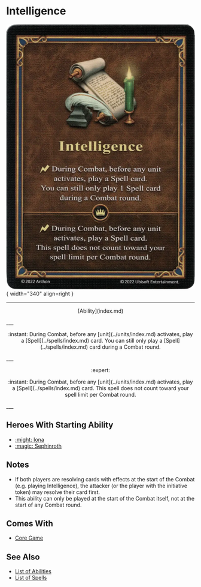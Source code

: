 # Intelligence

![Intelligence](../assets/abilities-intelligence.webp){ width="340" align=right }

___
<p style="text-align: center;" markdown>[Ability](index.md)</p>
___
<p style="text-align: center;" markdown>:instant: During Combat, before any [unit](../units/index.md) activates, play a [Spell](../spells/index.md) card. You can still only play a [Spell](../spells/index.md) card during a Combat round.</p>
___
<p style="text-align: center;" markdown> :expert: </p>

<p style="text-align: center;" markdown>:instant: During Combat, before any [unit](../units/index.md) activates, play a [Spell](../spells/index.md) card. This spell does not count toward your spell limit per Combat round.</p>
___


## Heroes With Starting Ability

- [:might: Iona](../heroes/iona.md)
- [:magic: Sephinroth](../heroes/sephinroth.md)


## Notes

- If both players are resolving cards with effects at the start of the Combat (e.g. playing Intelligence), the attacker (or the player with the initiative token) may resolve their card first.
- This ability can only be played at the start of the Combat itself, not at the start of any Combat round.


## Comes With

- [Core Game](../content.md)


## See Also

- [List of Abilities](index.md)
- [List of Spells](../spells/index.md)
